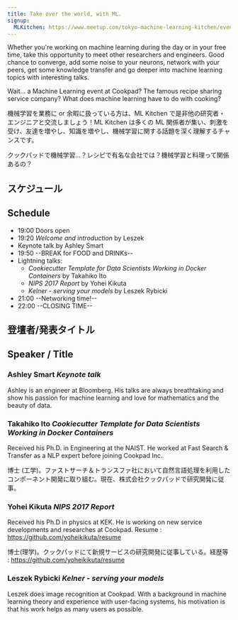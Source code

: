 ```yaml
---
title: Take over the world, with ML.
signup:
  MLKitchen: https://www.meetup.com/tokyo-machine-learning-kitchen/events/247076882/
---
```


Whether you're working on machine learning during the day or in your free time, take this opportunity to meet other researchers and engineers. Good chance to converge, add some noise to your neurons, network with your peers, get some knowledge transfer and go deeper into machine learning topics with interesting talks.

Wait... a Machine Learning event at Cookpad? The famous recipe sharing service company? What does machine learning have to do with cooking?

機械学習を業務に or 余暇に扱っている方は、ML Kitchen で是非他の研究者・エンジニアと交流しましょう！ML Kitchen は多くの ML 関係者が集い、刺激を受け、友達を増やし、知識を増やし、機械学習に関する話題を深く理解するチャンスです。

クックパッドで機械学習...？レシピで有名な会社では？機械学習と料理って関係あるの？

## スケジュール
## Schedule

- 19:00 Doors open
- 19:20 *Welcome and introduction* by Leszek
- Keynote talk by Ashley Smart
- 19:50 --BREAK for FOOD and DRINKs--
- Lightning talks:
  - *Cookiecutter Template for Data Scientists Working in Docker Containers* by Takahiko Ito
  - *NIPS 2017 Report* by Yohei Kikuta
  - *Kelner - serving your models* by Leszek Rybicki
- 21:00 --Networking time!--
- 22:00 --CLOSING TIME--

## 登壇者/発表タイトル 
## Speaker / Title

### Ashley Smart *Keynote talk*

Ashley is an engineer at Bloomberg. His talks are always breathtaking and show his passion for machine learning and love for mathematics and the beauty of data.

### Takahiko Ito *Cookiecutter Template for Data Scientists Working in Docker Containers*

Received his Ph.D. in Engineering at the NAIST. He worked at Fast Search & Transfer as a NLP expert before joining Cookpad Inc.

博士 (工学)。ファストサーチ＆トランスファ社において自然言語処理を利用したコンポーネント開発に取り組む。現在、株式会社クックパッドで研究開発に従事。

### Yohei Kikuta *NIPS 2017 Report*

Received his Ph.D in physics at KEK. He is working on new service developments and researches at Cookpad. Resume : https://github.com/yoheikikuta/resume

博士(理学)。クックパッドにて新規サービスの研究開発に従事している。経歴等 : https://github.com/yoheikikuta/resume

### Leszek Rybicki *Kelner - serving your models*

Leszek does image recognition at Cookpad. With a background in machine learning theory and experience with user-facing systems, his motivation is that his work helps as many users as possible.
